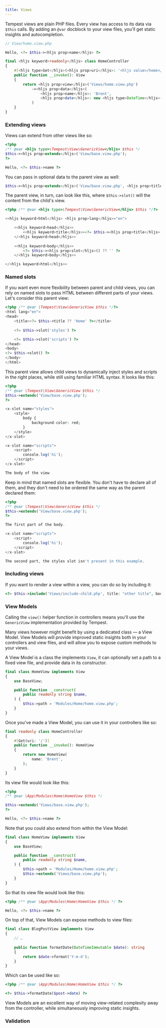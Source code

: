 ```yaml
---
title: Views
---
```


Tempest views are plain PHP files. Every view has access to its data via `$this` calls. By adding an `@var` docblock to your view files, you'll get static insights and autocompletion.

```php
// View/home.view.php

Hello, <?= $this-><hljs prop>name</hljs> ?>
```

```php
final <hljs keyword>readonly</hljs> class HomeController
{
    #[<hljs type>Get</hljs>(<hljs prop>uri</hljs>: '<hljs value>/home</hljs>')]
    public function __invoke(): View
    {
        return <hljs prop>view</hljs>('Views/home.view.php')
            -><hljs prop>data</hljs>(
                <hljs prop>name</hljs>: 'Brent',
                <hljs prop>date</hljs>: new <hljs type>DateTime</hljs>(),
            )
    }
}
```

### Extending views

Views can extend from other views like so:

```php
<?php 
/** @var <hljs type>\Tempest\View\GenericView</hljs> $this */ 
$this-><hljs prop>extends</hljs>('View/base.view.php');
?>

Hello, <?= $this->name ?>
```

You can pass in optional data to the parent view as well:

```php
$this-><hljs prop>extends</hljs>('View/base.view.php', <hljs prop>title</hljs>: 'Blog');
```

The parent view, in turn, can look like this, where `$this->slot()` will the content from the child's view.

```php
<?php /** @var <hljs type>\Tempest\View\GenericView</hljs> $this */?>

<<hljs keyword>html</hljs> <hljs prop>lang</hljs>="en">

    <<hljs keyword>head</hljs>>
        <<hljs keyword>title</hljs>><?= $this-><hljs prop>title</hljs> ?? 'Home' ?></<hljs keyword>title</hljs>>
    </<hljs keyword>head</hljs>>
    
    <<hljs keyword>body</hljs>>
        <?= $this-><hljs prop>slot</hljs>() ?? '' ?>
    </<hljs keyword>body</hljs>>

</<hljs keyword>html</hljs>>
```

### Named slots

If you want even more flexibility between parent and child views, you can rely on named slots to pass HTML between different parts of your views. Let's consider this parent view:

```php
<?php /** @var \Tempest\View\GenericView $this */?>
<html lang="en">
<head>
    <title><?= $this->title ?? 'Home' ?></title>
    
    <?= $this->slot('styles') ?>

    <?= $this->slot('scripts') ?>
</head>
<body>
<?= $this->slot() ?>
</body>
</html>
```

This parent view allows child views to dynamically inject styles and scripts in the right places, while still using familiar HTML syntax. It looks like this:

```php
<?php 
/** @var \Tempest\View\GenericView $this */ 
$this->extends('View/base.view.php');
?>

<x-slot name="styles">
    <style>
        body {
            background-color: red;
        }
    </style>
</x-slot>

<x-slot name="scripts">
    <script>
        console.log('hi');
    </script>
</x-slot>

The body of the view
```

Keep in mind that named slots are flexible. You don't have to declare all of them, and they don't need to be ordered the same way as the parent declared them:


```php
<?php 
/** @var \Tempest\View\GenericView $this */ 
$this->extends('View/base.view.php');
?>

The first part of the body.

<x-slot name="scripts">
    <script>
        console.log('hi');
    </script>
</x-slot>

The second part, the styles slot isn't present in this example.
```

### Including views

If you want to render a view within a view, you can do so by including it:

```php
<?= $this->include('Views/include-child.php', title: "other title", body: "Hello world") ?>
```

### View Models

Calling the `view()` helper function in controllers means you'll use the `GenericView` implementation provided by Tempest.

Many views however might benefit by using a dedicated class — a View Model. View Models will provide improved static insights both in your controllers and view files, and will allow you to expose custom methods to your views.

A View Model is a class the implements `View`, it can optionally set a path to a fixed view file, and provide data in its constructor. 

```php
final class HomeView implements View
{
    use BaseView;

    public function __construct(
        public readonly string $name,
    ) {
        $this->path = 'Modules/Home/home.view.php';
    }
}
```

Once you've made a View Model, you can use it in your controllers like so:

```php
final readonly class HomeController
{
    #[Get(uri: '/')]
    public function __invoke(): HomeView
    {
        return new HomeView(
            name: 'Brent',
        );
    }
}
```

Its view file would look like this:

```php
<?php
/** @var \App\Modules\Home\HomeView $this */

$this->extends('Views/base.view.php');
?>

Hello, <?= $this->name ?>
```

Note that you could also extend from within the View Model:

```php
final class HomeView implements View
{
    use BaseView;

    public function __construct(
        public readonly string $name,
    ) {
        $this->path = 'Modules/Home/home.view.php';
        $this->extends('Views/base.view.php');
    }
}
```

So that its view file would look like this:

```php
<?php /** @var \App\Modules\Home\HomeView $this */ ?>

Hello, <?= $this->name ?>
```

On top of that, View Models can expose methods to view files:

```php
final class BlogPostView implements View
{
    // …
    
    public function formatDate(DateTimeImmutable $date): string
    {
        return $date->format('Y-m-d');
    }
}
```

Which can be used like so:

```php
<?php /** @var \App\Modules\Home\HomeView $this */ ?>

<?= $this->formatDate($post->date) ?>
```

View Models are an excellent way of moving view-related complexity away from the controller, while simultaneously improving static insights.

### Validation